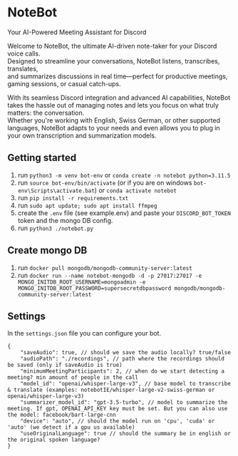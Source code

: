 # NoteBot
Your AI-Powered Meeting Assistant for Discord  

Welcome to NoteBot, the ultimate AI-driven note-taker for your Discord voice calls.  
Designed to streamline your conversations, NoteBot listens, transcribes, translates,   
and summarizes discussions in real time—perfect for productive meetings, gaming sessions, or casual catch-ups.

With its seamless Discord integration and advanced AI capabilities, NoteBot takes the hassle out of managing notes and lets you focus on what truly matters: the conversation.  
Whether you're working with English, Swiss German, or other supported languages, NoteBot adapts to your needs and even allows you to plug in your own transcription and summarization models.

## Getting started
1. run `python3 -m venv bot-env` or `conda create -n notebot python=3.11.5`
2. run `source bot-env/bin/activate` (or if you are on windows `bot-env\Scripts\activate.bat`) or `conda activate notebot`
3. run `pip install -r requirements.txt`
4. run `sudo apt update; sudo apt install ffmpeg`
5. create the `.env` file (see example.env) and paste your `DISCORD_BOT_TOKEN` token and the mongo DB config.
6. run `python3 ./notebot.py`

## Create mongo DB
1. run `docker pull mongodb/mongodb-community-server:latest`
2. run `docker run --name notebot-mongodb -d -p 27017:27017 -e MONGO_INITDB_ROOT_USERNAME=mongoadmin -e MONGO_INITDB_ROOT_PASSWORD=supersecretdbpassword mongodb/mongodb-community-server:latest`

## Settings
In the `settings.json` file you can configure your bot.
```
{
    "saveAudio": true, // should we save the audio locally? true/false
    "audioPath": "./recordings", // path where the recordings should be saved (only if saveAudio is true)
    "minimumMeetingParticipants": 2, // when do we start detecting a meeting? min amount of people in the call
    "model_id": "openai/whisper-large-v3", // base model to transcribe & translate (examples: notebotIE/whisper-large-v2-swiss-german or openai/whisper-large-v3)
    "summarizer_model_id": "gpt-3.5-turbo", // model to summarize the meeting. If gpt, OPENAI_API_KEY key must be set. But you can also use the model: facebook/bart-large-cnn
    "device": "auto", // should the model run on 'cpu', 'cuda' or 'auto' (we detect if a gpu us available)
    "useOriginalLanguage": true // should the summary be in english or the original spoken language?
}
```